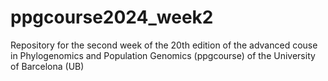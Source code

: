 # ppgcourse2024_week2

Repository for the second week of the 20th edition of the advanced couse in Phylogenomics and Population Genomics (ppgcourse) of the University of Barcelona (UB)

